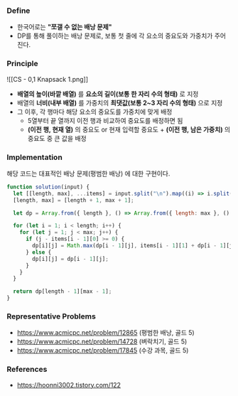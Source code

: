 ### Define
- 한국어로는 **"쪼갤 수 없는 배낭 문제"**
- DP를 통해 풀이하는 배낭 문제로, 보통 첫 줄에 각 요소의 중요도와 가중치가 주어진다.

### Principle
![[CS - 0,1 Knapsack 1.png]]
- **배열의 높이(바깥 배열)** 를 **요소의 길이(보통 한 자리 수의 형태)** 로 지정
- 배열의 **너비(내부 배열)** 를 가중치의 **최댓값(보통 2~3 자리 수의 형태)** 으로 지정
- 그 이후, 각 행마다 해당 요소의 중요도를 가중치에 맞게 배정
	- 5열부터 끝 열까지 이전 행과 비교하여 중요도를 배정하면 됨
	- **(이전 행, 현재 열)** 의 중요도 or 현재 입력할 중요도 + **(이전 행, 남은 가중치)** 의 중요도 중 큰 값을 배정

### Implementation
해당 코드는 대표적인 배낭 문제(평범한 배낭) 에 대한 구현이다.
```js
function solution(input) {
  let [[length, max], ...items] = input.split("\n").map((i) => i.split(" ").map(Number));
  [length, max] = [length + 1, max + 1];

  let dp = Array.from({ length }, () => Array.from({ length: max }, () => 0));

  for (let i = 1; i < length; i++) {
    for (let j = 1; j < max; j++) {
      if (j - items[i - 1][0] >= 0) {
        dp[i][j] = Math.max(dp[i - 1][j], items[i - 1][1] + dp[i - 1][j - items[i - 1][0]]);
      } else {
        dp[i][j] = dp[i - 1][j];
      }
    }
  }

  return dp[length - 1][max - 1];
}
```

### Representative Problems
- https://www.acmicpc.net/problem/12865 (평범한 배낭, 골드 5)
- https://www.acmicpc.net/problem/14728 (벼락치기, 골드 5)
- https://www.acmicpc.net/problem/17845 (수강 과목, 골드 5)

### References
- https://hoonni3002.tistory.com/122